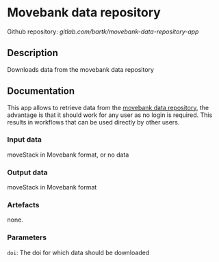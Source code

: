 # Movebank data repository

Github repository: *gitlab.com/bartk/movebank-data-repository-app*

## Description
Downloads data from the movebank data repository

## Documentation
This app allows to retrieve data from the [movebank data repository](https://www.datarepository.movebank.org/), the advantage is that it should work for any user as no login is required. This results in workflows that can be used directly by other users.

### Input data
moveStack in Movebank format, or no data

### Output data
moveStack in Movebank format

### Artefacts
none.

### Parameters 
`doi`: The doi for which data should be downloaded


